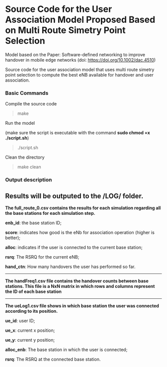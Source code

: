 # Source Code for the User Association Model Proposed Based on Multi Route Simetry Point Selection

Model based on the Paper: Software-defined networking to improve handover in mobile edge networks (doi: https://doi.org/10.1002/dac.4510)

Source code for the user association model that uses multi route simetry point selection to compute the best eNB available for handover and user association.

### Basic Commands

Compile the source code
> make

Run the model 

(make sure the script is executable with the command **sudo chmod +x ./script.sh**)
> ./script.sh

Clean the directory
> make clean

### Output description

Results will be outputed to the **/LOG/** folder.
--- 
**The full_route_0.csv contains the results for each simulation regarding all the base stations for each simulation step.**

**enb_id**: the base station ID;

**score**: indicates how good is the eNb for association operation (higher is better);

**alloc**: indicates if the user is connected to the current base station;

**rsrq**: The RSRQ for the current eNB;

**hand_ctn**: How many handovers the user has performed so far.

--- 

**The handFreq1.csv file contains the handover counts between base stations. This file is a NxN matrix in which rows and columns represent the ID of each base station**

--- 

**The ueLog1.csv file shows in which base station the user was connected according to its position.**

**ue_id**: user ID;

**ue_x**: current x position;

**ue_y**: current y position;

**alloc_enb**: The base station in which the user is connected;

**rsrq**: The RSRQ at the connected base station.